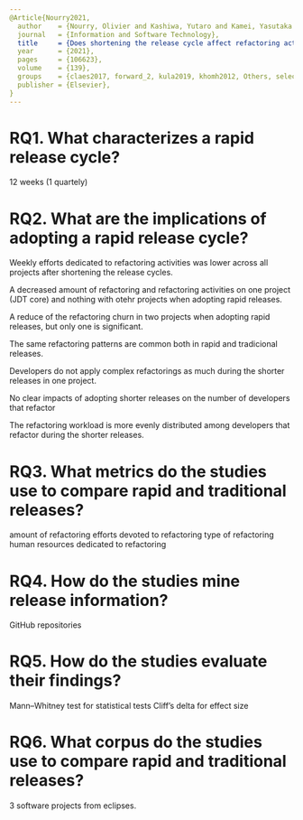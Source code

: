 ```yaml
---
@Article{Nourry2021,
  author    = {Nourry, Olivier and Kashiwa, Yutaro and Kamei, Yasutaka and Ubayashi, Naoyasu},
  journal   = {Information and Software Technology},
  title     = {Does shortening the release cycle affect refactoring activities: A case study of the JDT Core, Platform SWT, and UI projects},
  year      = {2021},
  pages     = {106623},
  volume    = {139},
  groups    = {claes2017, forward_2, kula2019, khomh2012, Others, selected, daCosta2018impact, forward_3, khomh2015understanding, mantyla2013rapid, mantyla2015rapid},
  publisher = {Elsevier},
}
---
```


# RQ1. What characterizes a rapid release cycle?

12 weeks (1 quartely)

# RQ2. What are the implications of adopting a rapid release cycle?

Weekly efforts dedicated to refactoring activities was lower across all projects
after shortening the release cycles.

A decreased amount of refactoring and refactoring activities on one project (JDT
core) and nothing with otehr projects when adopting rapid releases.

A reduce of the refactoring churn in two projects when adopting rapid releases,
but only one is significant.

The same refactoring patterns are common both in rapid and tradicional releases.

Developers do not apply complex refactorings as much during the shorter
releases in one project.

No clear impacts of adopting shorter releases on the number of developers that
refactor

The refactoring workload is more evenly distributed among developers that
refactor during the shorter releases. 

# RQ3. What metrics do the studies use to compare rapid and traditional releases?

amount of refactoring
efforts devoted to refactoring
type of refactoring 
human resources dedicated to refactoring

# RQ4. How do the studies mine release information?

GitHub repositories

# RQ5. How do the studies evaluate their findings?

Mann–Whitney test for statistical tests
Cliff’s delta for effect size

# RQ6. What corpus do the studies use to compare rapid and traditional releases?

3 software projects from eclipses.
